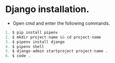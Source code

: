 # Django installation.

- Open cmd and enter the following commands.

```py
1. $ pip install pipenv
2. $ mkdir project-name && cd project-name
3. $ pipenv install django
4. $ pipenv shell
5. $ django-admin startproject project-name .
6. $ code .
```

